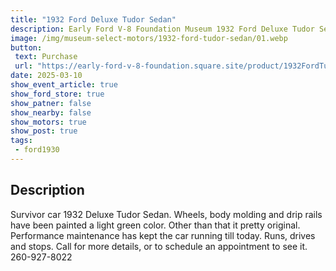 ```yaml
---
title: "1932 Ford Deluxe Tudor Sedan"
description: Early Ford V-8 Foundation Museum 1932 Ford Deluxe Tudor Sedan
image: /img/museum-select-motors/1932-ford-tudor-sedan/01.webp
button: 
 text: Purchase
 url: "https://early-ford-v-8-foundation.square.site/product/1932FordTudorSedan/316?cp=true&sa=false&sbp=false&q=false&category_id=20"
date: 2025-03-10
show_event_article: true
show_ford_store: true
show_patner: false
show_nearby: false
show_motors: true
show_post: true
tags: 
 - ford1930
---
```

## Description

Survivor car 1932 Deluxe Tudor Sedan. Wheels, body molding and drip rails have been painted a light green color. Other than that it pretty original. Performance maintenance has kept the car running till today. Runs, drives and stops. Call for more details, or to schedule an appointment to see it. 260-927-8022